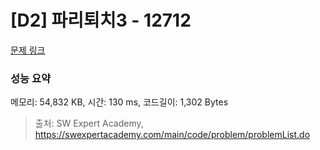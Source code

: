 # [D2] 파리퇴치3 - 12712 

[문제 링크](https://swexpertacademy.com/main/code/problem/problemDetail.do?contestProbId=AXuARWAqDkQDFARa) 

### 성능 요약

메모리: 54,832 KB, 시간: 130 ms, 코드길이: 1,302 Bytes



> 출처: SW Expert Academy, https://swexpertacademy.com/main/code/problem/problemList.do